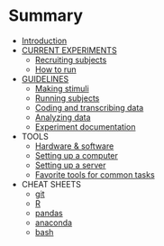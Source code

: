 # Summary

* [Introduction](README.md)
* [CURRENT EXPERIMENTS](current-experiments.md)
    * [Recruiting subjects](current/recruitment.md)
    * [How to run](current/how-to-run.md)
* [GUIDELINES](guidelines.md)
    * [Making stimuli](guidelines/making-stimuli.md)
    * [Running subjects](guidelines/running-subjects.md)
    * [Coding and transcribing data](guidelines/coding-and-transcribing.md)
    * [Analyzing data](guidelines/analyzing-data.md)
    * [Experiment documentation](guidelines/documentation.md)
* TOOLS
    * [Hardware & software](tools/hardware-and-software.md)
    * [Setting up a computer](tools/computer-setup.md)
    * [Setting up a server](tools/server-setup.md)
    * [Favorite tools for common tasks](tools/favorites.md)
* CHEAT SHEETS
    * [git](cheat-sheets/git.md)
    * [R](cheat-sheets/R.md)
    * [pandas](cheat-sheets/pandas.md)
    * [anaconda](cheat-sheets/anaconda.md)
    * [bash](cheat-sheets/bash.md)

